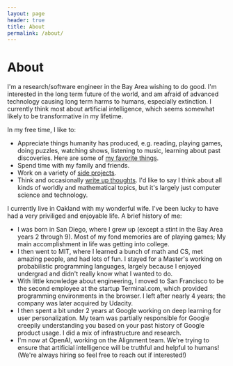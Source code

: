 ```yaml
---
layout: page
header: true
title: About
permalink: /about/
---
```


# About

I'm a research/software engineer in the Bay Area wishing to do good.
I'm interested in the long term future of the world, and am afraid of advanced technology causing long term harms to humans, especially extinction.
I currently think most about artificial intelligence, which seems somewhat likely to be transformative in my lifetime.

In my free time, I like to:
- Appreciate things humanity has produced, e.g. reading, playing games, doing puzzles, watching shows, listening to music, learning about past discoveries.
  Here are some of [my favorite things](/favorites).
- Spend time with my family and friends.
- Work on a variety of [side projects](/projects).
- Think and occasionally [write up thoughts](/blog).
  I'd like to say I think about all kinds of worldly and mathematical topics, but it's largely just computer science and technology.

I currently live in Oakland with my wonderful wife. I've been lucky to have had a very priviliged and enjoyable life. A brief history of me:
- I was born in San Diego, where I grew up (except a stint in the Bay Area years 2 through 9).
  Most of my fond memories are of playing games; My main accomplishment in life was getting into college.
- I then went to MIT, where I learned a bunch of math and CS, met amazing people, and had lots of fun.
  I stayed for a Master's working on probabilistic programming languages, largely because I enjoyed undergrad and didn't really know what I wanted to do.
- With little knowledge about engineering, I moved to San Francisco to be the second employee at the startup Terminal.com, which provided programming environments in the browser.
  I left after nearly 4 years; the company was later acquired by Udacity.
- I then spent a bit under 2 years at Google working on deep learning for user personalization.
  My team was partially responsible for Google creepily understanding you based on your past history of Google product usage.  I did a mix of infrastructure and research.
- I'm now at OpenAI, working on the Alignment team.  We're trying to ensure that artificial intelligence will be truthful and helpful to humans!
  (We're always hiring so feel free to reach out if interested!)
